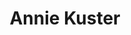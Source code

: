 ---
layout: default
tag: NH
title: Annie Kuster
image: http://www.nashuatelegraph.com/csp/cms/sites/dt.common.streams.StreamServer.cls?STREAMOID=kQY_PgHFiNpkeGkCX2MVF8$daE2N3K4ZzOUsqbU5sYu4qQLEhmpmG8nOpp6rOTEUWCsjLu883Ygn4B49Lvm9bPe2QeMKQdVeZmXF$9l$4uCZ8QDXhaHEp3rvzXRJFdy0KqPHLoMevcTLo3h8xh70Y6N_U_CryOsw6FTOdKL_jpQ-&CONTENTTYPE=image/jpeg
district: 2
party: Democrat
seat: House
website: www.kusterforcongress.com/
donate: https://secure.actblue.com/contribute/page/sdanniekuster
---